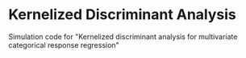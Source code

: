 # Kernelized Discriminant Analysis

Simulation code for "Kernelized discriminant analysis for multivariate
categorical response regression"